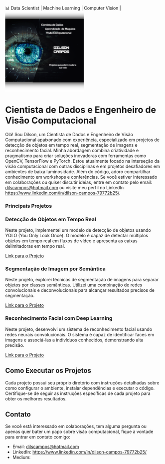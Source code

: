 📊 Data Scientist | Machine Learning | Computer Vision |
<img alt="da Imagem" width="50%" width="20%" src="https://github.com/DilsinhoCampos/DilsinhoCampos/blob/main/logo_git.png">
  
# Cientista de Dados e Engenheiro de Visão Computacional

Olá! Sou Dilson, um Cientista de Dados e Engenheiro de Visão Computacional apaixonado com experiência, especializado em projetos de detecção de objetos em tempo real, segmentação de imagens e reconhecimento facial. Minha abordagem combina criatividade e pragmatismo para criar soluções inovadoras com ferramentas como OpenCV, TensorFlow e PyTorch. Estou atualmente focado na interseção da visão computacional com outras disciplinas e em projetos desafiadores em ambientes de baixa luminosidade. Além do código, adoro compartilhar conhecimento em workshops e conferências. Se você estiver interessado em colaborações ou quiser discutir ideias, entre em contato pelo email: dilscampos@hotmail.com ou visite meu perfil no LinkedIn https://www.linkedin.com/in/dilson-campos-79772b25/.

### Principais Projetos



### Detecção de Objetos em Tempo Real

Neste projeto, implementei um modelo de detecção de objetos usando YOLO (You Only Look Once). O modelo é capaz de detectar múltiplos objetos em tempo real em fluxos de vídeo e apresenta as caixas delimitadoras em tempo real.

[Link para o Projeto](link_para_o_repositorio)



### Segmentação de Imagem por Semântica

Neste projeto, explorei técnicas de segmentação de imagens para separar objetos por classes semânticas. Utilizei uma combinação de redes convolucionais e deconvolucionais para alcançar resultados precisos de segmentação.

[Link para o Projeto](link_para_o_repositorio)



### Reconhecimento Facial com Deep Learning

Neste projeto, desenvolvi um sistema de reconhecimento facial usando redes neurais convolucionais. O sistema é capaz de identificar faces em imagens e associá-las a indivíduos conhecidos, demonstrando alta precisão.

[Link para o Projeto](link_para_o_repositorio)



## Como Executar os Projetos

Cada projeto possui seu próprio diretório com instruções detalhadas sobre como configurar o ambiente, instalar dependências e executar o código. Certifique-se de seguir as instruções específicas de cada projeto para obter os melhores resultados.

## Contato

Se você está interessado em colaborações, tem alguma pergunta ou apenas quer bater um papo sobre visão computacional, fique à vontade para entrar em contato comigo:

- Email: dilscampos@hotmail.com
- LinkedIn: https://www.linkedin.com/in/dilson-campos-79772b25/
- Medium:
